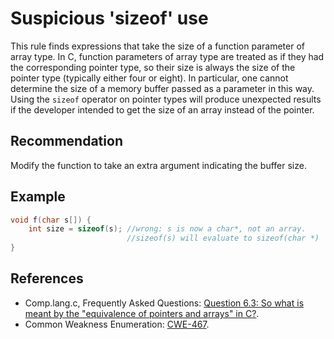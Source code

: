 # Suspicious 'sizeof' use
This rule finds expressions that take the size of a function parameter of array type. In C, function parameters of array type are treated as if they had the corresponding pointer type, so their size is always the size of the pointer type (typically either four or eight). In particular, one cannot determine the size of a memory buffer passed as a parameter in this way. Using the `sizeof` operator on pointer types will produce unexpected results if the developer intended to get the size of an array instead of the pointer.


## Recommendation
Modify the function to take an extra argument indicating the buffer size.


## Example

```cpp
void f(char s[]) {
	int size = sizeof(s); //wrong: s is now a char*, not an array. 
	                      //sizeof(s) will evaluate to sizeof(char *)
}

```

## References
* Comp.lang.c, Frequently Asked Questions: [Question 6.3: So what is meant by the "equivalence of pointers and arrays" in C?](http://c-faq.com/aryptr/aryptrequiv.html).
* Common Weakness Enumeration: [CWE-467](https://cwe.mitre.org/data/definitions/467.html).
